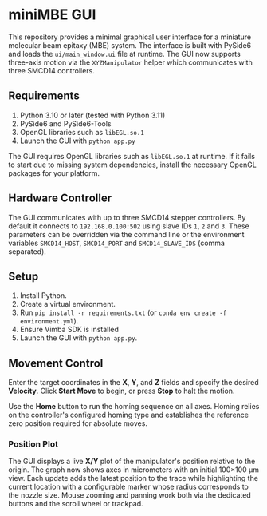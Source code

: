 # miniMBE GUI

This repository provides a minimal graphical user interface for a miniature molecular beam epitaxy (MBE) system.  The interface is built with PySide6 and loads the `ui/main_window.ui` file at runtime.  The GUI now supports three-axis motion via the `XYZManipulator` helper which communicates with three SMCD14 controllers.

## Requirements

1. Python 3.10 or later (tested with Python 3.11)
2. PySide6 and PySide6-Tools
3. OpenGL libraries such as `libEGL.so.1`
4. Launch the GUI with `python app.py`

The GUI requires OpenGL libraries such as `libEGL.so.1` at runtime. If it fails
to start due to missing system dependencies, install the necessary OpenGL
packages for your platform.

## Hardware Controller

The GUI communicates with up to three SMCD14 stepper controllers.  By default it
connects to ``192.168.0.100:502`` using slave IDs ``1``, ``2`` and ``3``.  These
parameters can be overridden via the command line or the environment variables
``SMCD14_HOST``, ``SMCD14_PORT`` and ``SMCD14_SLAVE_IDS`` (comma separated).

## Setup

1. Install Python.
2. Create a virtual environment.
3. Run `pip install -r requirements.txt` (or `conda env create -f environment.yml`).
4. Ensure Vimba SDK is installed
5. Launch the GUI with `python app.py`.

## Movement Control

Enter the target coordinates in the **X**, **Y**, and **Z** fields and specify the desired **Velocity**. Click **Start Move** to begin, or press **Stop** to halt the motion.

Use the **Home** button to run the homing sequence on all axes. Homing relies on the controller's configured homing type and establishes the reference zero position required for absolute moves.

### Position Plot

The GUI displays a live **X/Y** plot of the manipulator's position relative to the origin. The graph now shows axes in micrometers with an initial 100×100&nbsp;µm view. Each update adds the latest position to the trace while highlighting the current location with a configurable marker whose radius corresponds to the nozzle size. Mouse zooming and panning work both via the dedicated buttons and the scroll wheel or trackpad.
